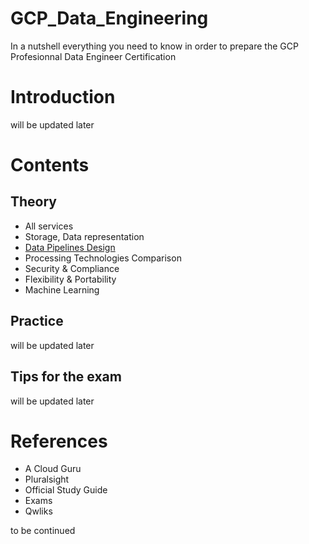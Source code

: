 # GCP_Data_Engineering
In a nutshell everything you need to know in order to prepare the GCP Profesionnal Data Engineer Certification

# Introduction
will be updated later

# Contents

## Theory
- All services
- Storage, Data representation
- [Data Pipelines Design](Pipelines.md)
- Processing Technologies Comparison
- Security & Compliance
- Flexibility & Portability
- Machine Learning


## Practice
will be updated later

## Tips for the exam
will be updated later

# References
- A Cloud Guru
- Pluralsight
- Official Study Guide
- Exams
- Qwliks

to be continued

